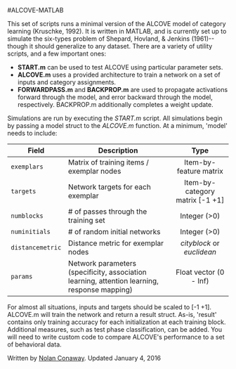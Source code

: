 #ALCOVE-MATLAB

This set of scripts runs a minimal version of the ALCOVE model of category learning (Kruschke, 1992). It is written in MATLAB, and is currently set up to simulate the six-types problem of Shepard, Hovland, & Jenkins (1961)--though it should generalize to any dataset. There are a variety of utility scripts, and a few important ones:

- **START.m** can be used to test ALCOVE using particular parameter sets.
- **ALCOVE.m** uses a provided architecture to train a network on a set of inputs and category assignments.
- **FORWARDPASS.m** and **BACKPROP.m** are used to propagate activations forward through the model, and error backward through the model, respectively. BACKPROP.m additionally completes a weight update.

Simulations are run by executing the *START.m* script. All simulations begin by passing a model struct to the *ALCOVE.m* function. At a minimum, 'model' needs to include:

| Field             | Description                               | Type                            |
| ----------------- | ------------------------------------------| :-----------------------------: |
| `exemplars`       | Matrix of training items / exemplar nodes | Item-by-feature matrix          |
| `targets`         | Network targets for each exemplar         | Item-by-category matrix [-1 +1] |
| `numblocks`       | # of passes through the training set      | Integer (>0)                    |
| `numinitials`     | # of random initial networks              | Integer (>0)                    |
| `distancemetric`  | Distance metric for exemplar nodes        | *cityblock* or *euclidean*      |
| `params`          | Network parameters (specificity, association learning, attention learning, response mapping) | Float vector (0 - Inf)|

For almost all situations, inputs and targets should be scaled to [-1 +1]. ALCOVE.m will train the network and return a result struct. As-is, 'result' contains only training accuracy for each initialization at each training block. Additional measures, such as test phase classification, can be added. You will need to write custom code to compare ALCOVE's performance to a set of behavioral data.

Written by [Nolan Conaway](http://bingweb.binghamton.edu/~nconawa1/).
Updated January 4, 2016